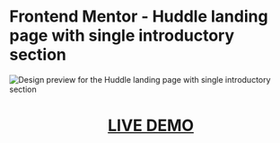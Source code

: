 # Frontend Mentor - Huddle landing page with single introductory section

![Design preview for the Huddle landing page with single introductory section](./design/desktop-preview.jpg)

[<h1 align="center">**LIVE DEMO**</h1>](https://huddle-landing-page-with-single-introductory-section-fv.netlify.app/)
